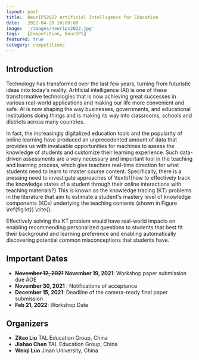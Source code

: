 ```yaml
---
layout: post
title:  NeurIPS2022 Artificial Intelligence for Education
date:   2022-04-20 10:00:00
image:  '/images/neurips2022.jpg'
tags:   [Competition, NeurIPS]
featured: true
category: competitions
---
```




## Introduction

Technology has transformed over the last few years, turning from futuristic ideas into today's reality. Artificial intelligence (AI) is one of these transformative technologies that is now achieving great successes in various real-world applications and making our life more convenient and safe. AI is now shaping the way businesses, governments, and educational institutions doing things and is making its way into classrooms, schools and districts across many countries.

In fact, the increasingly digitalized education tools and the popularity of online learning have produced an unprecedented amount of data that provides us with invaluable opportunities for machines to assess the knowledge of students and customize their learning experience. Such data-driven assessments are a very necessary and important tool in the teaching and learning process, which give teachers real-time direction for what students need to learn to master course content. Specifically, there is a pressing need to investigate approaches of \textbf{how to effectively track the knowledge states of a student through their online interactions with teaching materials?} This is known as the knowledge tracing (KT) problems in the literature that aim to estimate a student's mastery level of knowledge components (KCs) underlying the teaching contents (shown in Figure \ref{fig:kt}) \cite{}. 

Effectively solving the KT problem would have real-world impacts on enabling recommending personalized questions to students that best fit their background and learning preference and enabling automatically discovering potential common misconceptions that students have.




## Important Dates

* ~~**November 12, 2021**~~ **November 19, 2021**: Workshop paper submission due AOE
* **November 30, 2021** : Notifications of acceptance
* **December 15, 2021**: Deadline of the camera-ready final paper submission
* **Feb 21, 2022**: Workshop Date 



## Organizers


* **Zitao Liu** TAL Education Group, China
* **Jiahao Chen** TAL Education Group, China
* **Weiqi Luo** Jinan University, China